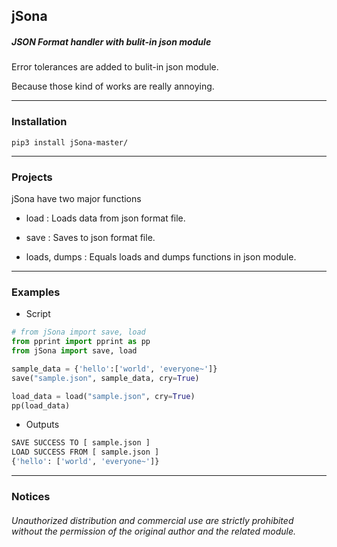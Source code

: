 ## jSona

##### JSON Format handler with bulit-in json module

Error tolerances are added to bulit-in json module.

Because those kind of works are really annoying.

---


### Installation

```code
pip3 install jSona-master/
```

---

### Projects

jSona have two major functions

* load : Loads data from json format file.

* save : Saves to json format file.

* loads, dumps : Equals loads and dumps functions in json module.

---

### Examples

* Script

```python
# from jSona import save, load
from pprint import pprint as pp
from jSona import save, load

sample_data = {'hello':['world', 'everyone~']}
save("sample.json", sample_data, cry=True)

load_data = load("sample.json", cry=True)
pp(load_data)
```

* Outputs

```python
SAVE SUCCESS TO [ sample.json ]
LOAD SUCCESS FROM [ sample.json ]
{'hello': ['world', 'everyone~']}
```

---


### Notices

###### Unauthorized distribution and commercial use are strictly prohibited without the permission of the original author and the related module.
